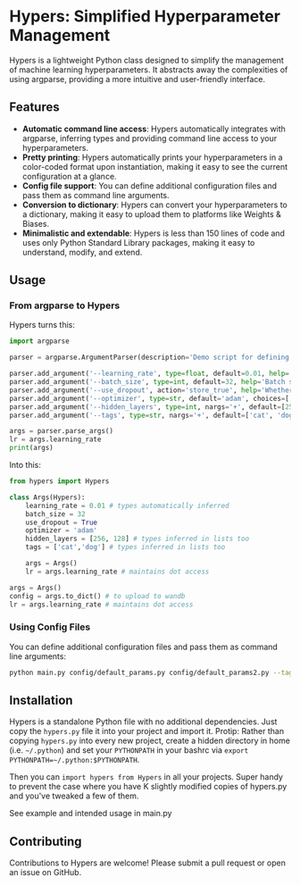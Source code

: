 # Hypers: Simplified Hyperparameter Management

Hypers is a lightweight Python class designed to simplify the management of machine learning hyperparameters. It abstracts away the complexities of using argparse, providing a more intuitive and user-friendly interface.

## Features
- **Automatic command line access**: Hypers automatically integrates with argparse, inferring types and providing command line access to your hyperparameters.
- **Pretty printing**: Hypers automatically prints your hyperparameters in a color-coded format upon instantiation, making it easy to see the current configuration at a glance.
- **Config file support**: You can define additional configuration files and pass them as command line arguments.
- **Conversion to dictionary**: Hypers can convert your hyperparameters to a dictionary, making it easy to upload them to platforms like Weights & Biases.
- **Minimalistic and extendable**: Hypers is less than 150 lines of code and uses only Python Standard Library packages, making it easy to understand, modify, and extend.

## Usage

### From argparse to Hypers

Hypers turns this:
```python
import argparse

parser = argparse.ArgumentParser(description='Demo script for defining random hyperparameters')

parser.add_argument('--learning_rate', type=float, default=0.01, help='Learning rate for the model')
parser.add_argument('--batch_size', type=int, default=32, help='Batch size for training')
parser.add_argument('--use_dropout', action='store_true', help='Whether to use dropout in the model')
parser.add_argument('--optimizer', type=str, default='adam', choices=['adam', 'sgd', 'rmsprop'], help='Optimizer for training')
parser.add_argument('--hidden_layers', type=int, nargs='+', default=[256, 128], help='Sizes of hidden layers')
parser.add_argument('--tags', type=str, nargs='+', default=['cat', 'dog'], help='Sizes of hidden layers')

args = parser.parse_args()
lr = args.learning_rate
print(args)
```

Into this:

```python 
from hypers import Hypers

class Args(Hypers):
    learning_rate = 0.01 # types automatically inferred
    batch_size = 32
    use_dropout = True
    optimizer = 'adam'
    hidden_layers = [256, 128] # types inferred in lists too
    tags = ['cat','dog'] # types inferred in lists too

    args = Args()
    lr = args.learning_rate # maintains dot access

args = Args()
config = args.to_dict() # to upload to wandb
lr = args.learning_rate # maintains dot access
```

### Using Config Files

You can define additional configuration files and pass them as command line arguments:

```bash
python main.py config/default_params.py config/default_params2.py --tags=cat,dog,fish --layers=2,3,4,5 --use_dropout=true
```
## Installation

Hypers is a standalone Python file with no additional dependencies. Just copy the `hypers.py` file it into your project and import it. Protip: Rather than copying `hypers.py` into every new project, create a hidden directory in home (i.e. `~/.python`) and set your `PYTHONPATH` in your bashrc via `export PYTHONPATH=~/.python:$PYTHONPATH`. 

Then you can `import hypers from Hypers` in all your projects. Super handy to prevent the case where you have K slightly modified copies of hypers.py and you've tweaked a few of them.

See example and intended usage in main.py
## Contributing

Contributions to Hypers are welcome! Please submit a pull request or open an issue on GitHub.

